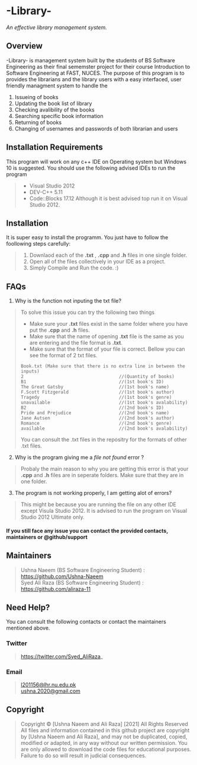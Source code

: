 # **-Library-**  
_An effective library management system._

## Overview
-Library-  is management system built by the students of BS Software Engineering as their final sememster project for their course Introduction to Software Engineering at FAST, NUCES. The purpose of this program is to provides the librarians and the library users with a easy interfaced, user friendly managment system to handle the   
1. Issueing of books
2. Updating the book list of library 
3. Checking avalibility of the books
4. Searching specific book information
5. Returning  of books
6. Changing of usernames and passwords of both librarian and users
## Installation Requirements
This program will work on any c++ IDE on Operating system but Windows 10 is suggested.  You should use the following advised IDEs to run the program 
> - Visual Studio 2012
> - DEV-C++ 5.11  
> - Code::Blocks 17.12
Although it is best advised top run it on Visual Studio 2012.
## Installation
It is super easy to install the programm. You just have to follow the foollowing steps carefully:  
> 1. Downlaod each of the **.txt** , **.cpp** and **.h** files in one single folder.
> 2. Open all of the files collectively in your IDE as a project.
> 3. Simply Compile and Run the code. :)
## FAQs
1. Why is the function not inputing the txt file?
> To solve this issue you can try the following two things
> - Make sure your **.txt** files exist in the same folder where you have put the **.cpp** and **.h** files.
> - Make sure that the name of opening **.txt** file is the same as you are entering and the file format is **.txt**.
> - Make sure that the format of your file is correct. Bellow you can see the format of 2 txt files.  
> ```
> Book.txt (Make sure that there is no extra line in between the inputs)
> 2                                    //(Quantity of books)
> B1                                   //(1st book's ID)  
> The Great Gatsby                     //(1st book's name)  
> F.Scott Fitzgerald                   //(1st book's author)
> Tragedy                              //(1st book's genre)  
> unavailable                          //(1st book's avalability)  
> B2                                   //(2nd book's ID)  
> Pride and Prejudice                  //(2nd book's name) 
> Jane Autsen                          //(2nd book's author)
> Romance                              //(2nd book's genre)  
> available                            //(2nd book's avalability) 
> ```
> You can consult the .txt files in the repositry for the formats of other .txt files. 
2. Why is the program giving me a _file not found_ error ?
> Probaly the main reason to why you are getting this error is that your **.cpp** and **.h** files are in seperate folders. Make sure that they are in one folder.  
3. The program is not working properly, I am getting alot of errors?
> This might be because you are running the file on any other IDE except Visula Studio 2012. It is advised to run the program on Visual Studio 2012 Ultimate only. 
#### If you still face any issue you can contact the provided contacts,  maintainers or @github/support  
## Maintainers
> Ushna Naeem (BS Software Engineering Student) : https://github.com/Ushna-Naeem  
Syed Ali Raza (BS Software Engineering Student) : https://github.com/aliraza-11
## Need Help?  
You can consult the following contacts or contact the maintainers mentioned above.   
### Twitter  
> https://twitter.com/Syed_AliRaza_
### Email
> l201156@lhr.nu.edu.pk  
> ushna.2020@gmail.com  
## Copyright
> Copyright © [Ushna Naeem and Ali Raza] [2021] All Rights Reserved  
All files and information contained in this github project are copyright by [Ushna Naeem and Ali Raza], and may not be duplicated, copied, modified or adapted, in any way without our written permission. You are only allowed to download the code files for educational purposes. Failure to do so will result in judicial consequences. 
